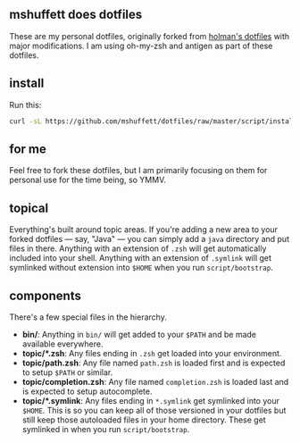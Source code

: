 ## mshuffett does dotfiles
These are my personal dotfiles, originally forked from [holman's dotfiles](https://github.com/holman/dotfiles) with major modifications. I am using oh-my-zsh and antigen as part of these dotfiles.

## install

Run this:

```sh
curl -sL https://github.com/mshuffett/dotfiles/raw/master/script/install_from_scratch | bash
```

## for me
Feel free to fork these dotfiles, but I am primarily focusing on them for personal use for the time being, so YMMV.

## topical

Everything's built around topic areas. If you're adding a new area to your
forked dotfiles — say, "Java" — you can simply add a `java` directory and put
files in there. Anything with an extension of `.zsh` will get automatically
included into your shell. Anything with an extension of `.symlink` will get
symlinked without extension into `$HOME` when you run `script/bootstrap`.

## components

There's a few special files in the hierarchy.

- **bin/**: Anything in `bin/` will get added to your `$PATH` and be made
  available everywhere.
- **topic/\*.zsh**: Any files ending in `.zsh` get loaded into your
  environment.
- **topic/path.zsh**: Any file named `path.zsh` is loaded first and is
  expected to setup `$PATH` or similar.
- **topic/completion.zsh**: Any file named `completion.zsh` is loaded
  last and is expected to setup autocomplete.
- **topic/\*.symlink**: Any files ending in `*.symlink` get symlinked into
  your `$HOME`. This is so you can keep all of those versioned in your dotfiles
  but still keep those autoloaded files in your home directory. These get
  symlinked in when you run `script/bootstrap`.
